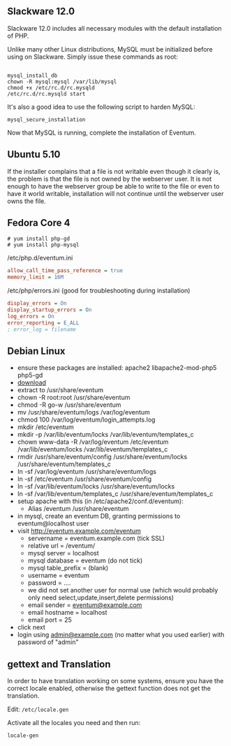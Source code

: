 ## Slackware 12.0

Slackware 12.0 includes all necessary modules with the default installation of PHP.

Unlike many other Linux distributions, MySQL must be initialized before using on Slackware. Simply issue these commands as root:

```

mysql_install_db
chown -R mysql:mysql /var/lib/mysql
chmod +x /etc/rc.d/rc.mysqld
/etc/rc.d/rc.mysqld start
```

It's also a good idea to use the following script to harden MySQL:

```
mysql_secure_installation
```

Now that MySQL is running, complete the installation of Eventum.

## Ubuntu 5.10

If the installer complains that a file is not writable even though it clearly is, the problem is that the file is not owned by the webserver user. It is not enough to have the webserver group be able to write to the file or even to have it world writable, installation will not continue until the webserver user owns the file.

## Fedora Core 4

```
# yum install php-gd
# yum install php-mysql
```

/etc/php.d/eventum.ini

```ini
allow_call_time_pass_reference = true
memory_limit = 16M
```

/etc/php/errors.ini (good for troubleshooting during installation)

```ini
display_errors = On
display_startup_errors = On
log_errors = On
error_reporting = E_ALL
; error_log = filename
```

## Debian Linux

-   ensure these packages are installed: apache2 libapache2-mod-php5 php5-gd
-   [download](http://dev.mysql.com/downloads/other/eventum/)
-   extract to /usr/share/eventum
-   chown -R root:root /usr/share/eventum
-   chmod -R go-w /usr/share/eventum
-   mv /usr/share/eventum/logs /var/log/eventum
-   chmod 100 /var/log/eventum/login_attempts.log
-   mkdir /etc/eventum
-   mkdir -p /var/lib/eventum/locks /var/lib/eventum/templates_c
-   chown www-data -R /var/log/eventum /etc/eventum /var/lib/eventum/locks /var/lib/eventum/templates_c
-   rmdir /usr/share/eventum/config /usr/share/eventum/locks /usr/share/eventum/templates_c
-   ln -sf /var/log/eventum /usr/share/eventum/logs
-   ln -sf /etc/eventum /usr/share/eventum/config
-   ln -sf /var/lib/eventum/locks /usr/share/eventum/locks
-   ln -sf /var/lib/eventum/templates_c /usr/share/eventum/templates_c
-   setup apache with this (in /etc/apache2/conf.d/eventum):
    -   Alias /eventum /usr/share/eventum
-   in mysql, create an eventum DB, granting permissions to eventum@localhost user
-   visit <http://eventum.example.com/eventum>
    -   servername = eventum.example.com (tick SSL)
    -   relative url = /eventum/
    -   mysql server = localhost
    -   mysql database = eventum (do not tick)
    -   mysql table_prefix = (blank)
    -   username = eventum
    -   password = ....
    -   we did not set another user for normal use (which would probably only need select,update,insert,delete permissions)
    -   email sender = eventum@example.com
    -   email hostname = localhost
    -   email port = 25
-   click next
-   login using admin@example.com (no matter what you used earlier) with password of "admin"

## gettext and Translation

In order to have translation working on some systems, ensure you have the correct locale enabled, otherwise the gettext function does not get the translation.

Edit: `/etc/locale.gen`

Activate all the locales you need and then run:

```
locale-gen
```
